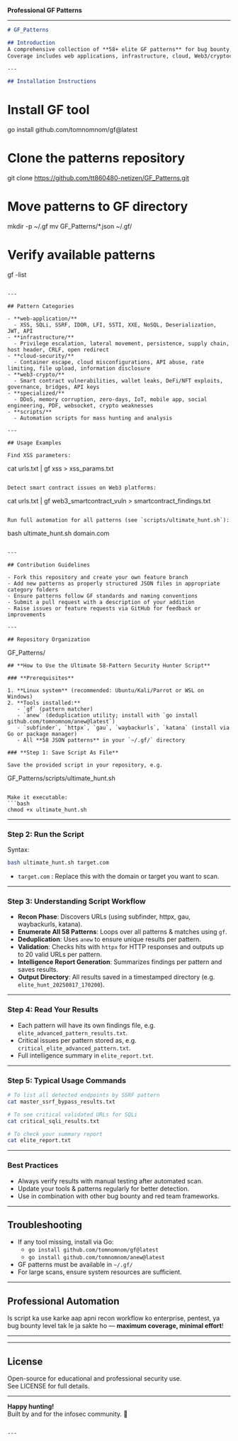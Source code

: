 **Professional GF Patterns**


***

```markdown
# GF_Patterns

## Introduction
A comprehensive collection of **58+ elite GF patterns** for bug bounty, penetration testing, red teaming, and security automation.  
Coverage includes web applications, infrastructure, cloud, Web3/cryptocurrency, and specialized vectors.

---

## Installation Instructions

```
# Install GF tool
go install github.com/tomnomnom/gf@latest

# Clone the patterns repository
git clone https://github.com/tt860480-netizen/GF_Patterns.git

# Move patterns to GF directory
mkdir -p ~/.gf
mv GF_Patterns/*.json ~/.gf/

# Verify available patterns
gf -list
```

---

## Pattern Categories

- **web-application/**
  - XSS, SQLi, SSRF, IDOR, LFI, SSTI, XXE, NoSQL, Deserialization, JWT, API
- **infrastructure/**
  - Privilege escalation, lateral movement, persistence, supply chain, host header, CRLF, open redirect
- **cloud-security/**
  - Container escape, cloud misconfigurations, API abuse, rate limiting, file upload, information disclosure
- **web3-crypto/**
  - Smart contract vulnerabilities, wallet leaks, DeFi/NFT exploits, governance, bridges, API keys
- **specialized/**
  - DDoS, memory corruption, zero-days, IoT, mobile app, social engineering, PDF, websocket, crypto weaknesses
- **scripts/**
  - Automation scripts for mass hunting and analysis

---

## Usage Examples

Find XSS parameters:
```
cat urls.txt | gf xss > xss_params.txt
```

Detect smart contract issues on Web3 platforms:
```
cat urls.txt | gf web3_smartcontract_vuln > smartcontract_findings.txt
```

Run full automation for all patterns (see `scripts/ultimate_hunt.sh`):
```
bash ultimate_hunt.sh domain.com
```

---

## Contribution Guidelines

- Fork this repository and create your own feature branch  
- Add new patterns as properly structured JSON files in appropriate category folders  
- Ensure patterns follow GF standards and naming conventions  
- Submit a pull request with a description of your addition  
- Raise issues or feature requests via GitHub for feedback or improvements

---

## Repository Organization

```
GF_Patterns/

```
## **How to Use the Ultimate 58-Pattern Security Hunter Script**

### **Prerequisites**

1. **Linux system** (recommended: Ubuntu/Kali/Parrot or WSL on Windows)
2. **Tools installed:**
   - `gf` (pattern matcher)  
   - `anew` (deduplication utility; install with `go install github.com/tomnomnom/anew@latest`)
   - `subfinder`, `httpx`, `gau`, `waybackurls`, `katana` (install via Go or package manager)
   - All **58 JSON patterns** in your `~/.gf/` directory

### **Step 1: Save Script As File**

Save the provided script in your repository, e.g.
```
GF_Patterns/scripts/ultimate_hunt.sh
```

Make it executable:
```bash
chmod +x ultimate_hunt.sh
```

***

### **Step 2: Run the Script**

Syntax:
```bash
bash ultimate_hunt.sh target.com
```
- `target.com` : Replace this with the domain or target you want to scan.

***

### **Step 3: Understanding Script Workflow**

- **Recon Phase**: Discovers URLs (using subfinder, httpx, gau, waybackurls, katana).
- **Enumerate All 58 Patterns**: Loops over all patterns & matches using `gf`.
- **Deduplication**: Uses `anew` to ensure unique results per pattern.
- **Validation**: Checks hits with `httpx` for HTTP responses and outputs up to 20 valid URLs per pattern.
- **Intelligence Report Generation**: Summarizes findings per pattern and saves results.
- **Output Directory**: All results saved in a timestamped directory (e.g. `elite_hunt_20250817_170200`).

***

### **Step 4: Read Your Results**

- Each pattern will have its own findings file, e.g. `elite_advanced_pattern_results.txt`.
- Critical issues per pattern stored as, e.g. `critical_elite_advanced_pattern.txt`.
- Full intelligence summary in `elite_report.txt`.

***

### **Step 5: Typical Usage Commands**

```bash
# To list all detected endpoints by SSRF pattern
cat master_ssrf_bypass_results.txt

# To see critical validated URLs for SQLi
cat critical_sqli_results.txt

# To check your summary report
cat elite_report.txt
```

***

### **Best Practices**

- Always verify results with manual testing after automated scan.
- Update your tools & patterns regularly for better detection.
- Use in combination with other bug bounty and red team frameworks.

***

## **Troubleshooting**

- If any tool missing, install via Go:
  - `go install github.com/tomnomnom/gf@latest`
  - `go install github.com/tomnomnom/anew@latest`
- GF patterns must be available in `~/.gf/`
- For large scans, ensure system resources are sufficient.

***

## **Professional Automation**

Is script ka use karke aap apni recon workflow ko enterprise, pentest, ya bug bounty level tak le ja sakte ho — **maximum coverage, minimal effort**!

***
---

## License

Open-source for educational and professional security use.  
See LICENSE for full details.

---

**Happy hunting!**  
Built by and for the infosec community. 🚀
```

---
